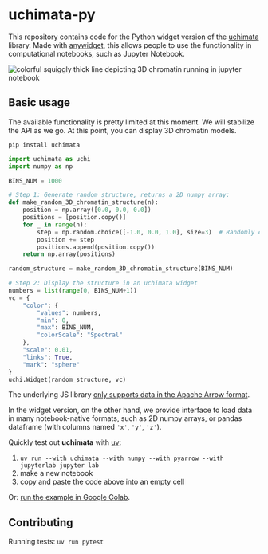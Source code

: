 # uchimata-py

This repository contains code for the Python widget version of the
[uchimata](https://github.com/dvdkouril/uchimata) library. Made with
[anywidget](https://github.com/manzt/anywidget), this allows people to use the
functionality in computational notebooks, such as Jupyter Notebook.

![colorful squiggly thick line depicting 3D chromatin running in jupyter
notebook](./spyce-teaser.gif)

## Basic usage
The available functionality is pretty limited at this moment. We will stabilize
the API as we go. At this point, you can display 3D chromatin models.

```
pip install uchimata
```

```python
import uchimata as uchi
import numpy as np

BINS_NUM = 1000

# Step 1: Generate random structure, returns a 2D numpy array:
def make_random_3D_chromatin_structure(n):
    position = np.array([0.0, 0.0, 0.0])
    positions = [position.copy()]
    for _ in range(n):
        step = np.random.choice([-1.0, 0.0, 1.0], size=3)  # Randomly choose to move left, right, up, down, forward, or backward
        position += step
        positions.append(position.copy())
    return np.array(positions)

random_structure = make_random_3D_chromatin_structure(BINS_NUM)

# Step 2: Display the structure in an uchimata widget
numbers = list(range(0, BINS_NUM+1))
vc = {
    "color": {
        "values": numbers,
        "min": 0,
        "max": BINS_NUM,
        "colorScale": "Spectral"
    }, 
    "scale": 0.01, 
    "links": True, 
    "mark": "sphere"
}
uchi.Widget(random_structure, vc)
```

The underlying JS library [only supports data in the Apache Arrow
format](https://github.com/dvdkouril/uchimata/tree/main/docs#data-loading).

In the widget version, on the other hand, we provide interface to load data in
many notebook-native formats, such as 2D numpy arrays, or pandas dataframe
(with columns named `'x'`, `'y'`, `'z'`).

Quickly test out **uchimata** with [uv](https://docs.astral.sh/uv/):
1. `uv run --with uchimata --with numpy --with pyarrow --with jupyterlab
   jupyter lab`
2. make a new notebook
3. copy and paste the code above into an empty cell

Or: [run the example in Google
Colab](https://colab.research.google.com/drive/1EZh9HcGS3cgPF4C6eFyMm5iHGVGS4Cj_?usp=sharing).

## Contributing
Running tests:
`uv run pytest`
